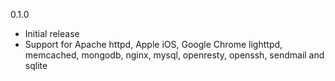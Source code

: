 0.1.0 
* Initial release
* Support for Apache httpd, Apple iOS, Google Chrome lighttpd, memcached, mongodb, nginx, 
  mysql, openresty, openssh, sendmail and sqlite